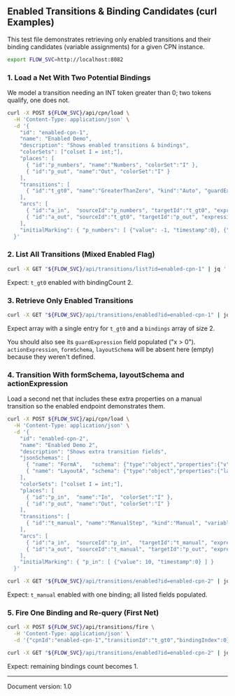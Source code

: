 ## Enabled Transitions & Binding Candidates (curl Examples)

This test file demonstrates retrieving only enabled transitions and their binding candidates (variable assignments) for a given CPN instance.

```sh
export FLOW_SVC=http://localhost:8082
```

### 1. Load a Net With Two Potential Bindings

We model a transition needing an INT token greater than 0; two tokens qualify, one does not.

```sh
curl -X POST ${FLOW_SVC}/api/cpn/load \
  -H 'Content-Type: application/json' \
  -d '{
    "id": "enabled-cpn-1",
    "name": "Enabled Demo",
    "description": "Shows enabled transitions & bindings",
    "colorSets": ["colset I = int;"],
    "places": [
      { "id":"p_numbers", "name":"Numbers", "colorSet":"I" },
      { "id":"p_out", "name":"Out", "colorSet":"I" }
    ],
    "transitions": [
      { "id":"t_gt0", "name":"GreaterThanZero", "kind":"Auto", "guardExpression":"x > 0", "variables":["x"] }
    ],
    "arcs": [
      { "id":"a_in",  "sourceId":"p_numbers", "targetId":"t_gt0", "expression":"x", "direction":"IN" },
      { "id":"a_out", "sourceId":"t_gt0", "targetId":"p_out", "expression":"x", "direction":"OUT" }
    ],
    "initialMarking": { "p_numbers": [ {"value": -1, "timestamp":0}, {"value": 1, "timestamp":0}, {"value": 3, "timestamp":0} ] }
  }'
```

### 2. List All Transitions (Mixed Enabled Flag)

```sh
curl -X GET "${FLOW_SVC}/api/transitions/list?id=enabled-cpn-1" | jq '.[] | {id,name,enabled,bindingCount}'
```
Expect: `t_gt0` enabled with bindingCount 2.

### 3. Retrieve Only Enabled Transitions

```sh
curl -X GET "${FLOW_SVC}/api/transitions/enabled?id=enabled-cpn-1" | jq '.'
```
Expect array with a single entry for `t_gt0` and a `bindings` array of size 2.

You should also see its `guardExpression` field populated ("x > 0"). `actionExpression`, `formSchema`, `layoutSchema` will be absent here (empty) because they weren't defined.

### 4. Transition With formSchema, layoutSchema and actionExpression

Load a second net that includes these extra properties on a manual transition so the enabled endpoint demonstrates them.

```sh
curl -X POST ${FLOW_SVC}/api/cpn/load \
  -H 'Content-Type: application/json' \
  -d '{
    "id": "enabled-cpn-2",
    "name": "Enabled Demo 2",
    "description": "Shows extra transition fields",
    "jsonSchemas": [
      { "name": "FormA",   "schema": {"type":"object","properties":{"v":{"type":"integer"}},"required":["v"]} },
      { "name": "LayoutA", "schema": {"type":"object","properties":{"layout":{"type":"string"}}} }
    ],
    "colorSets": ["colset I = int;"],
    "places": [
      { "id":"p_in",  "name":"In",  "colorSet":"I" },
      { "id":"p_out", "name":"Out", "colorSet":"I" }
    ],
    "transitions": [
      { "id":"t_manual", "name":"ManualStep", "kind":"Manual", "variables":["x"], "guardExpression":"x >= 10", "actionExpression":"x = x + 1", "formSchema":"FormA", "layoutSchema":"LayoutA" }
    ],
    "arcs": [
      { "id":"a_in",  "sourceId":"p_in",  "targetId":"t_manual", "expression":"x", "direction":"IN" },
      { "id":"a_out", "sourceId":"t_manual", "targetId":"p_out", "expression":"x", "direction":"OUT" }
    ],
    "initialMarking": { "p_in": [ {"value": 10, "timestamp":0} ] }
  }'

curl -X GET "${FLOW_SVC}/api/transitions/enabled?id=enabled-cpn-2" | jq '.[] | {id,name,enabled,guardExpression,actionExpression,formSchema,layoutSchema,bindings}'
```

Expect: `t_manual` enabled with one binding; all listed fields populated.

### 5. Fire One Binding and Re-query (First Net)

```sh
curl -X POST ${FLOW_SVC}/api/transitions/fire \
  -H 'Content-Type: application/json' \
  -d '{"cpnId":"enabled-cpn-1","transitionId":"t_gt0","bindingIndex":0}'

curl -X GET "${FLOW_SVC}/api/transitions/enabled?id=enabled-cpn-2" | jq '.[0].bindings | length'
```
Expect: remaining bindings count becomes 1.

---
Document version: 1.0
